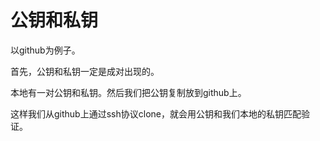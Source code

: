 # 公钥和私钥

以github为例子。

首先，公钥和私钥一定是成对出现的。

本地有一对公钥和私钥。然后我们把公钥复制放到github上。

这样我们从github上通过ssh协议clone，就会用公钥和我们本地的私钥匹配验证。

